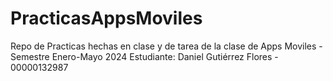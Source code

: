# PracticasAppsMoviles
 Repo de Practicas hechas en clase y de tarea de la clase de Apps Moviles - Semestre Enero-Mayo 2024
 Estudiante: Daniel Gutiérrez Flores - 00000132987
